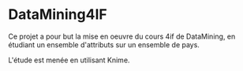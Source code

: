 # DataMining4IF #

Ce projet a pour but la mise en oeuvre du cours 4if de DataMining, en
étudiant un ensemble d'attributs sur un ensemble de pays.

L'étude est menée en utilisant Knime.
